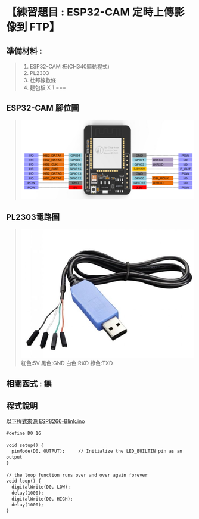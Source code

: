 <h1>【練習題目 : ESP32-CAM 定時上傳影像到 FTP】</h1>

## 準備材料 : 
>1. ESP32-CAM 板(CH340驅動程式)
>2. PL2303
>3. 杜邦線數條
>4. 麵包板 X 1
===
## ESP32-CAM 腳位圖 
>![](https://github.com/derricktsai0904/Arduino/blob/master/06.ESP32%E6%8E%A7%E5%88%B6/04.ESP32-CAM%2BUltrasonic/ESP32-CAM_pin.PNG?raw=true)

## PL2303電路圖
>![](https://github.com/derricktsai0904/Arduino/blob/master/06.ESP32%E6%8E%A7%E5%88%B6/04.ESP32-CAM%2BUltrasonic/PL2303.JPG?raw=true)
紅色:5V
黑色:GND
白色:RXD
綠色:TXD

## 相關函式 : 無

## 程式說明

[以下程式來源 ESP8266-Blink.ino ]:https://github.com/derricktsai0904/Arduino/blob/master/04%20NodeMCU/Blink/ESP8266-Blink.ino "ESP8266-Blink.ino"
[以下程式來源 ESP8266-Blink.ino ]
``` arduino
#define D0 16 

void setup() {
  pinMode(D0, OUTPUT);     // Initialize the LED_BUILTIN pin as an output
}

// the loop function runs over and over again forever
void loop() {
  digitalWrite(D0, LOW);
  delay(1000);
  digitalWrite(D0, HIGH);
  delay(1000);
}

```






